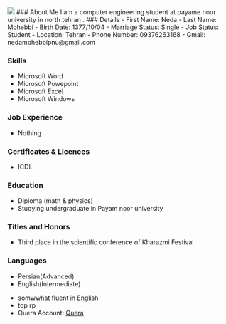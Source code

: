<img src="https://avatars1.githubusercontent.com/u/69321701?s=400&u=c150a3c1472522ecae8d3665c119cb67e698bff9&v=4"/>
### About Me
I am a computer engineering student at payame noor university in north tehran .
### Details
- First Name: Neda
- Last Name: Mohebbi
- Birth Date: 1377/10/04
- Marriage Status: Single
- Job Status: Student
- Location: Tehran
- Phone Number: 09376263168
- Gmail: nedamohebbipnu@gmail.com

### Skills
- Microsoft Word
- Microsoft Powepoint
- Microsoft Excel
- Microsoft Windows

### Job Experience
- Nothing

### Certificates & Licences
- ICDL 

### Education
- Diploma (math & physics)
- Studying undergraduate in Payam noor university

### Titles and Honors
- Third place in the scientific conference of Kharazmi Festival

### Languages
- Persian(Advanced)
- English(Intermediate)

+ somwwhat fluent in English
+ top rp
+ Quera Account: <a href="http://Quera.ir/profile/nedamohebbipnu"> Quera </a>
